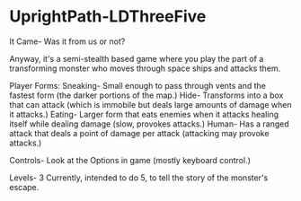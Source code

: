 # UprightPath-LDThreeFive
It Came- Was it from us or not? 

Anyway, it's a semi-stealth based game where you play the part of a transforming monster who moves through space ships and attacks them. 

Player Forms: 
Sneaking- Small enough to pass through vents and the fastest form (the darker portions of the map.) 
Hide- Transforms into a box that can attack (which is immobile but deals large amounts of damage when it attacks.) 
Eating- Larger form that eats enemies when it attacks healing itself while dealing damage (slow, provokes attacks.) 
Human- Has a ranged attack that deals a point of damage per attack (attacking may provoke attacks.) 

Controls- Look at the Options in game (mostly keyboard control.) 

Levels- 
3 Currently, intended to do 5, to tell the story of the monster's escape. 
